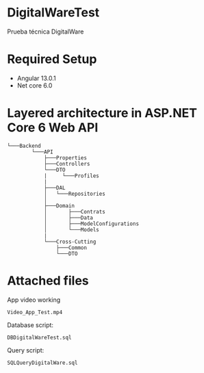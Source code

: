 # DigitalWareTest
Prueba técnica DigitalWare

# Required Setup

* Angular 13.0.1
* Net core 6.0

# Layered architecture in ASP.NET Core 6 Web API

```
└───Backend
        └───API
            ├───Properties
            ├───Controllers
            └───DTO
            |     └───Profiles
            |
            ├───DAL
            │   └───Repositories
            │   
            ├───Domain
            │       ├───Contrats
            │       ├───Data
            │       ├───ModelConfigurations
            │       └───Models
            |
            └───Cross-Cutting
                ├───Common
                └───DTO

```

# Attached files

App video working
```
Video_App_Test.mp4
```

Database script:
```
DBDigitalWareTest.sql
```

Query script:
```
SQLQueryDigitalWare.sql
```
